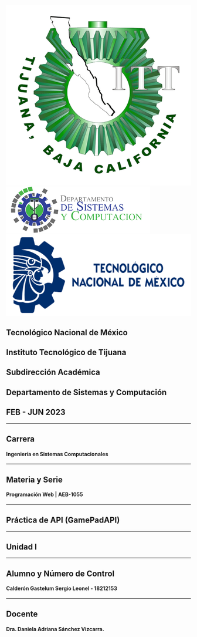 ![](itt.png) ![](syc.png) ![](tecnm.png)

## Tecnológico Nacional de México
## Instituto Tecnológico de Tijuana
## Subdirección Académica
## Departamento de Sistemas y Computación

## FEB - JUN 2023

---

## Carrera
#### Ingeniería en Sistemas Computacionales

---

## Materia y Serie
#### Programación Web | AEB-1055

---

## Práctica de API (GamePadAPI)

---

## Unidad I

---

## Alumno y Número de Control
#### Calderón Gastelum Sergio Leonel - 18212153

---

## Docente
#### Dra. Daniela Adriana Sánchez Vizcarra.